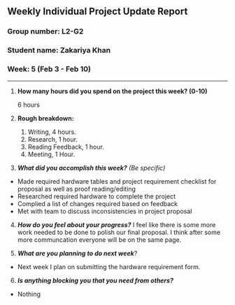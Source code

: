 ## Weekly Individual Project Update Report
### Group number: L2-G2
### Student name: Zakariya Khan
### Week: 5 (Feb 3 - Feb 10)
___
1. **How many hours did you spend on the project this week? (0-10)**

   6 hours

2. **Rough breakdown:**
   1. Writing, 4 hours.
   2. Research, 1 hour.
   2. Reading Feedback, 1 hour.
   3. Meeting, 1 Hour.

3. ***What did you accomplish this week?*** _(Be specific)_
  - Made required hardware tables and project requirement checklist for proposal as well as proof reading/editing
  - Researched required hardware to complete the project
  - Complied a list of changes required based on feedback
  - Met with team to discuss inconsistencies in project proposal

4. ***How do you feel about your progress?*** 
  I feel like there is some more work needed to be done to polish our final proposal.
  I think after some more communcation everyone will be on the same page.

5. ***What are you planning to do next week***?
  - Next week I plan on submitting the hardware requirement form.

6. ***Is anything blocking you that you need from others?*** 
  - Nothing